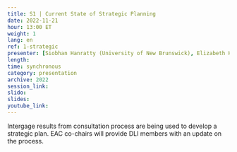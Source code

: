 ```yaml
---
title: S1 | Current State of Strategic Planning
date: 2022-11-21
hour: 13:00 ET
weight: 1
lang: en
ref: 1-strategic
presenter: [Siobhan Hanratty (University of New Brunswick), Elizabeth Hill (University of Western Ontario)]
length:
time: synchronous
category: presentation
archive: 2022
session_link:
slido:
slides:
youtube_link:
---
```

Intergage results from consultation process are being used to develop a strategic plan. EAC co-chairs will provide DLI members with an update on the process. <!--more-->
